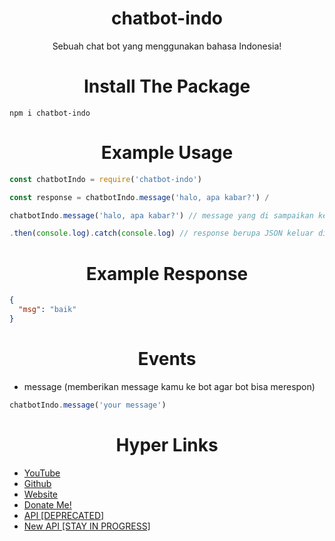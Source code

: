<center> 

# chatbot-indo

Sebuah chat bot yang menggunakan bahasa Indonesia!

# Install The Package
</center>

```cli
npm i chatbot-indo
```

<center>

# Example Usage

</center>

```js
const chatbotIndo = require('chatbot-indo')

const response = chatbotIndo.message('halo, apa kabar?') /

chatbotIndo.message('halo, apa kabar?') // message yang di sampaikan ke bot adalah berupa "halo, apa kabar?"

.then(console.log).catch(console.log) // response berupa JSON keluar di console
```

<center>

# Example Response

</center>

```json
{
  "msg": "baik"
}
```

<center>

# Events

</center>

- message (memberikan message kamu ke bot agar bot bisa merespon)
```js
chatbotIndo.message('your message')
```

<center>

# Hyper Links

</center>

- [YouTube](https://youtube.com/c/JastinCh)
- [Github](https://github.com/JastinXyz)
- [Website](https://jastinch.xyz)
- [Donate Me!](https://api.jastinch.xyz/donate)
- [API [DEPRECATED]](https://api.jastinch.xyz)
- [New API [STAY IN PROGRESS]](https://rest-api.jastinch.xyz)
